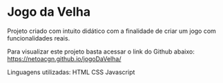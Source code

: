 
# Jogo da Velha
Projeto criado com intuito didático com a finalidade de criar um jogo com funcionalidades reais.

Para visualizar este projeto basta acessar o link do Github abaixo:
https://netoacgn.github.io/jogoDaVelha/


Linguagens utilizadas:
HTML
CSS
Javascript
